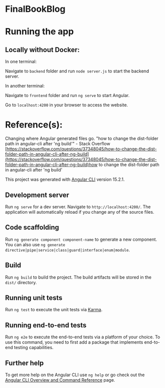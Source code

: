 # FinalBookBlog

# Running the app
## Locally without Docker:

In one terminal:

Navigate to `backend` folder and run `node server.js` to start the backend server.

In another terminal:

Navigate to `frontend` folder and run `ng serve` to start Angular.

Go to `localhost:4200` in your browser to access the website.
# Reference(s):
Changing where Angular generated files go. "how to change the dist-folder path in angular-cli after 'ng build'" - Stack Overflow
[https://stackoverflow.com/questions/37348045/how-to-change-the-dist-folder-path-in-angular-cli-after-ng-build](https://stackoverflow.com/questions/37348045/how-to-change-the-dist-folder-path-in-angular-cli-after-ng-build)how to change the dist-folder path in angular-cli after 'ng build'

This project was generated with [Angular CLI](https://github.com/angular/angular-cli) version 15.2.1.

## Development server

Run `ng serve` for a dev server. Navigate to `http://localhost:4200/`. The application will automatically reload if you change any of the source files.

## Code scaffolding

Run `ng generate component component-name` to generate a new component. You can also use `ng generate directive|pipe|service|class|guard|interface|enum|module`.

## Build

Run `ng build` to build the project. The build artifacts will be stored in the `dist/` directory.

## Running unit tests

Run `ng test` to execute the unit tests via [Karma](https://karma-runner.github.io).

## Running end-to-end tests

Run `ng e2e` to execute the end-to-end tests via a platform of your choice. To use this command, you need to first add a package that implements end-to-end testing capabilities.

## Further help

To get more help on the Angular CLI use `ng help` or go check out the [Angular CLI Overview and Command Reference](https://angular.io/cli) page.
